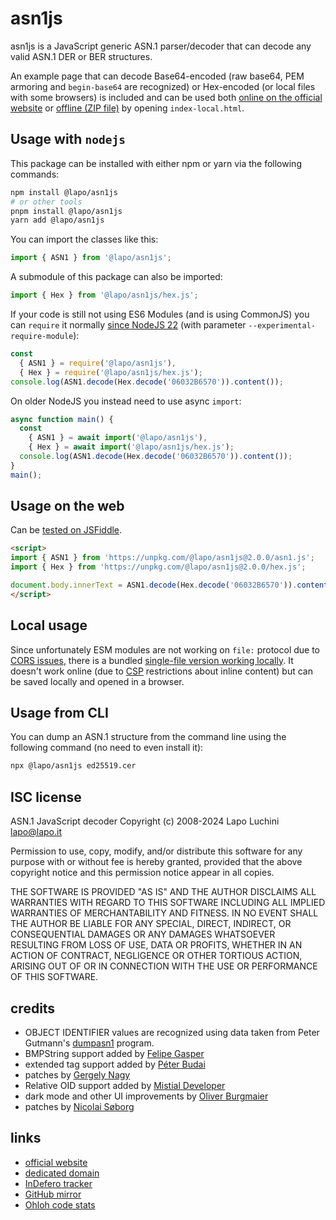 asn1js
======

asn1js is a JavaScript generic ASN.1 parser/decoder that can decode any valid ASN.1 DER or BER structures.

An example page that can decode Base64-encoded (raw base64, PEM armoring and `begin-base64` are recognized) or Hex-encoded (or local files with some browsers) is included and can be used both [online on the official website](https://asn1js.eu/) or [offline (ZIP file)](https://lapo.it/asn1js/asn1js.zip) by opening `index-local.html`.

Usage with `nodejs`
-------------------

This package can be installed with either npm or yarn via the following commands:

```sh
npm install @lapo/asn1js
# or other tools
pnpm install @lapo/asn1js
yarn add @lapo/asn1js
```

You can import the classes like this:

```js
import { ASN1 } from '@lapo/asn1js';
```

A submodule of this package can also be imported:

```js
import { Hex } from '@lapo/asn1js/hex.js';
```

If your code is still not using ES6 Modules (and is using CommonJS) you can `require` it normally [since NodeJS 22](https://joyeecheung.github.io/blog/2024/03/18/require-esm-in-node-js/) (with parameter `--experimental-require-module`):

```js
const
  { ASN1 } = require('@lapo/asn1js'),
  { Hex } = require('@lapo/asn1js/hex.js');
console.log(ASN1.decode(Hex.decode('06032B6570')).content());
```

On older NodeJS you instead need to use async `import`:

```js
async function main() {
  const
    { ASN1 } = await import('@lapo/asn1js'),
    { Hex } = await import('@lapo/asn1js/hex.js');
  console.log(ASN1.decode(Hex.decode('06032B6570')).content());
}
main();
```

Usage on the web
--------------------

Can be [tested on JSFiddle](https://jsfiddle.net/lapo/y6t2wo7q/).

```html
<script>
import { ASN1 } from 'https://unpkg.com/@lapo/asn1js@2.0.0/asn1.js';
import { Hex } from 'https://unpkg.com/@lapo/asn1js@2.0.0/hex.js';

document.body.innerText = ASN1.decode(Hex.decode('06032B6570')).content();
</script>
```

Local usage
--------------------

Since unfortunately ESM modules are not working on `file:` protocol due to [CORS issues](https://developer.mozilla.org/en-US/docs/Web/JavaScript/Guide/Modules#other_differences_between_modules_and_standard_scripts), there is a bundled [single-file version working locally](https://asn1js.eu/index-local.html). It doesn't work online (due to [CSP](https://developer.mozilla.org/en-US/docs/Web/HTTP/CSP) restrictions about inline content) but can be saved locally and opened in a browser.

Usage from CLI
--------------------

You can dump an ASN.1 structure from the command line using the following command (no need to even install it):

```sh
npx @lapo/asn1js ed25519.cer
```

ISC license
-----------

ASN.1 JavaScript decoder Copyright (c) 2008-2024 Lapo Luchini <lapo@lapo.it>

Permission to use, copy, modify, and/or distribute this software for any purpose with or without fee is hereby granted, provided that the above copyright notice and this permission notice appear in all copies.

THE SOFTWARE IS PROVIDED "AS IS" AND THE AUTHOR DISCLAIMS ALL WARRANTIES WITH REGARD TO THIS SOFTWARE INCLUDING ALL IMPLIED WARRANTIES OF MERCHANTABILITY AND FITNESS. IN NO EVENT SHALL THE AUTHOR BE LIABLE FOR ANY SPECIAL, DIRECT, INDIRECT, OR CONSEQUENTIAL DAMAGES OR ANY DAMAGES WHATSOEVER RESULTING FROM LOSS OF USE, DATA OR PROFITS, WHETHER IN AN ACTION OF CONTRACT, NEGLIGENCE OR OTHER TORTIOUS ACTION, ARISING OUT OF OR IN CONNECTION WITH THE USE OR PERFORMANCE OF THIS SOFTWARE.

credits
-------

- OBJECT IDENTIFIER values are recognized using data taken from Peter Gutmann's [dumpasn1](https://www.cs.auckland.ac.nz/~pgut001/#standards) program.
- BMPString support added by [Felipe Gasper](https://github.com/FGasper)
- extended tag support added by [Péter Budai](https://www.peterbudai.eu/)
- patches by [Gergely Nagy](https://github.com/ngg)
- Relative OID support added by [Mistial Developer](https://github.com/mistial-dev)
- dark mode and other UI improvements by [Oliver Burgmaier](https://github.com/olibu/)
- patches by [Nicolai Søborg](https://github.com/NicolaiSoeborg)

links
-----

- [official website](https://lapo.it/asn1js/)
- [dedicated domain](https://asn1js.eu/)
- [InDefero tracker](http://idf.lapo.it/p/asn1js/)
- [GitHub mirror](https://github.com/lapo-luchini/asn1js)
- [Ohloh code stats](https://www.openhub.net/p/asn1js)
